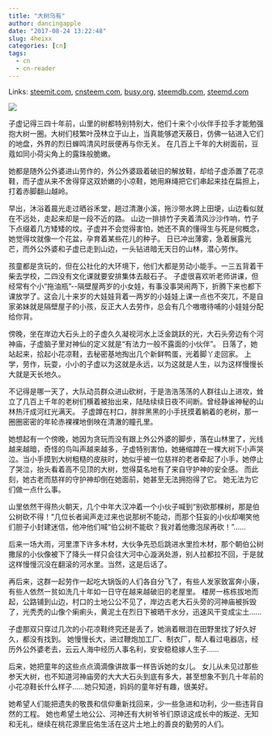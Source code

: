 ```yaml
---
title: "大树乌有"
author: dancingapple
date: "2017-08-24 13:22:48"
slug: 4heixx
categories: [cn]
tags: 
  - cn
  - cn-reader
---
```


Links: [steemit.com](https://steemit.com/cn/@dancingapple/4heixx), [cnsteem.com](https://cnsteem.com/cn/@dancingapple/4heixx), [busy.org](https://busy.org/cn/@dancingapple/4heixx), [steemdb.com](https://steemdb.com/cn/@dancingapple/4heixx), [steemd.com](https://steemd.com/cn/@dancingapple/4heixx)

![](https://steemitimages.com/DQmav6aLron9MFqMhMkSaYEyLDdu7fTiT9b96qnbvfKsa7h/image.png)


子虚记得三四十年前，山里的树都特别特别大，他们十来个小伙伴手拉手才能勉强抱大树一圈。大树们枝繁叶茂林立于山上，当真能够遮天蔽日，仿佛一钻进入它们的地盘，外界的烈日蝉鸣清风时辰便再与你无关。 
在几百上千年的大树面前，豆蔻如同小荷尖角上的露珠般脆嫩。

 她都是随外公外婆进山劳作的，外公外婆趿着破旧的解放鞋，却给子虚添置了花凉鞋，而子虚从来不舍得穿这双娇嫩的小凉鞋，她用麻绳把它们串起来挂在扁担上，打着赤脚翻山越岭。 

早出，沐浴着晨光走过晒谷禾堂，趟过清澈小溪，拖沙带水跨上田埂，山边看似就在不远处，走起来却是一段不近的路。
 山边一排排竹子夹着清风沙沙作响，竹子下点缀着几方矮矮的坟。子虚并不会觉得害怕，她还不真的懂得生与死是何概念，她觉得坟就像一个花盆，孕育着某些花儿的种子。
 日已冲出薄雾，急着展露光芒，而外公外婆和子虚已走到山边，一头钻进暗无天日的山林，潜心劳作。 

  孩童都是贪玩的，但在公社化的大环境下，他们大都是劳动小能手。一三五背着干柴去学校，二四没有文化课就要安排集体去敲石子。
 子虚很喜欢听老师讲课，但经常有个小“拖油瓶”--隔壁屋两岁的小女娃，有事没事哭闹两下，折腾下来也都下课放学了。这会儿十来岁的大娃娃背着一两岁的小娃娃上课一点也不突兀，不是自家弟妹就是隔壁屋子的小孩，反正大人去劳作，总会有几个嗷嗷待哺的小娃娃分配给你背。

  傍晚，坐在岸边大石头上的子虚久久凝视河水上泛金跳跃的光，大石头旁边有个河神庙，子虚脑子里对神仙的定义就是“有法力一般不露面的小伙伴”。
 日落了，她站起来，拾起小花凉鞋，去秘密基地掏出几个新鲜鸭蛋，光着脚丫走回家。 
 上学，劳作，玩耍，小小的子虚以为这就是永远，以为这就是人生，以为这样慢慢长大就是天长地久。

 不记得是哪一天了，大队动员群众进山砍树，于是浩浩荡荡的人群往山上进攻，耸立了几百上千年的老树们横着被抬出来，陆陆续续日夜不间断。曾经静谧神秘的山林热汗成河红光满天。 
 子虚蹲在村口，胖胖黑黑的小手抚摸着躺着的老树，那一圈圈密密的年轮赤裸裸地倒映在清澈的瞳孔里。

  她想起有一个傍晚，她因为贪玩而没有跟上外公外婆的脚步，落在山林里了，光线越来越暗，奇怪的鸟叫声越来越多，子虚特别害怕，她蜷缩蹲在一棵大树下小声哭泣。当小手摸到大树粗糙的皮肤时，她似乎被一位慈祥的老者牵起了小手，她停止了哭泣，抬头看着高不见顶的大树，觉得莫名地有了来自守护神的安全感。 而此刻，她古老而慈祥的守护神却倒在她面前，她甚至无法拥抱得了它。 她无法为它们做一点什么事。
 
  山里依然干得热火朝天，几个中年大汉冲着一个小伙子喊到“别砍那棵树，那是伯公树砍不得！”几位长者闻声走过来也说那树不能动，而那个狂妄的小伙却嘲笑他们胆子小封建迷信，他冲他们喊“伯公树不能砍？我对着他撒泡尿再砍！”…… 

 后来一场大雨，河里漂下许多木材，大伙争先恐后跳进水里捡木材，那个朝伯公树撒尿的小伙像被下了降头一样只会往大河中心漩涡处游，别人拉都拉不回，于是就这样慢慢沉没在翻滚的河水里。当然，这是后话了。
 
 再后来，这群一起劳作一起吃大锅饭的人们各自分飞了，有些人发家致富奔小康，有些人依然一贫如洗几十年如一日守在越来越破旧的老屋里。 
 楼房一栋栋拔地而起，公路铺到山边，村口的土地公公不见了，岸边古老大石头旁的河神庙被拆毁了，光秃秃的山像个瘌痢头，黄泥土在烈日下被晒干水分，迅速风干变成尘土……
 
 子虚那双只穿过几次的小花凉鞋终究还是丢了，她淌着眼泪在田野里找了好久好久，都没有找到。 
 她慢慢长大，进过鞭炮加工厂、制衣厂，帮人看过电器店，经历外公外婆老去，云云人海中经历人事名利，安安稳稳嫁人生子…… 

 后来，她把童年的这些点点滴滴像讲故事一样告诉她的女儿。
 女儿从未见过那些参天大树，也不知道河神庙旁的大大大石头到底有多大，甚至想象不到几十年前的小花凉鞋长什么样子……她只知道，妈妈的童年好有趣，很美好。 

 她希望人们能把遗失的敬畏和信仰重新找回来，少一些急进和功利，少一些违背自然的工程。 
 她也希望土地公公、河神还有大树爷爷们原谅这成长中的叛逆、无知和无礼，继续在桃花源里庇佑生活在这片土地上的善良的勤劳的人们。
